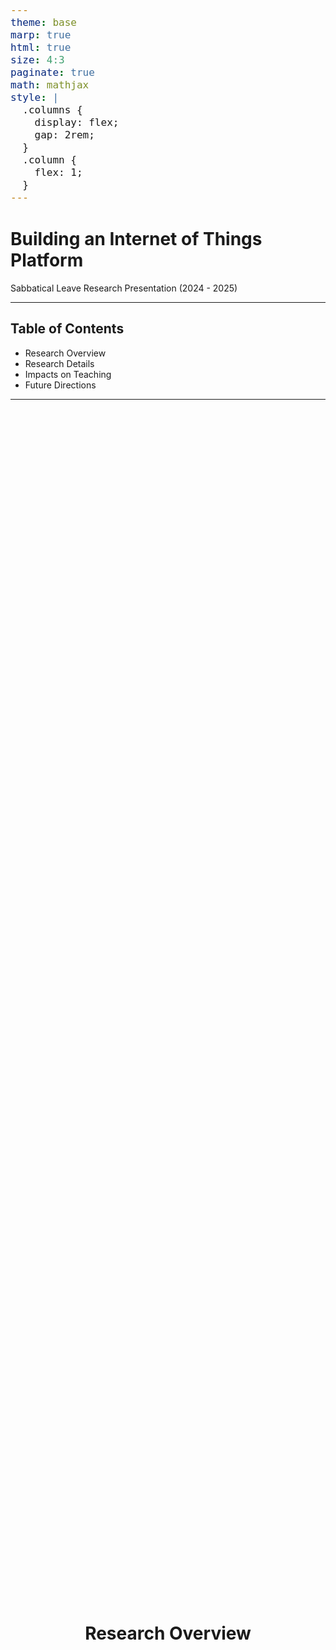 ```yaml
---
theme: base
marp: true
html: true
size: 4:3
paginate: true
math: mathjax
style: |
  .columns {
    display: flex;
    gap: 2rem;
  }
  .column {
    flex: 1;
  }
---
```


<!-- _class: lead -->
<!-- _class: frontpage -->
<!-- _paginate: skip -->

# Building an Internet of Things Platform

Sabbatical Leave Research Presentation (2024 - 2025)

---

<!-- _paginate: skip -->

## Table of Contents

<!-- _paginate: skip -->
<style scoped>
.center {
  display: flex;
  justify-content: center;
  align-items: center;
  height: 100%;
}
section {
  background: #ffffff !important;  /* solid white, no gradient */
}
</style>

- Research Overview
- Research Details
- Impacts on Teaching
- Future Directions

---

<!-- _paginate: skip -->
<style scoped>
.center {
  display: flex;
  justify-content: center;
  align-items: center;
  height: 100%;
}
section {
  background: #ffffff !important;  /* solid white, no gradient */
}
</style>

<div class="center">
  <h1>Research Overview</h1>
</div>

---

### The Domain

- The Internet of Things (IoT)
  - Understand IoT Programming Model
  - Application Development Platform
  - Building Tools for IoT Development

---

### The Problem

- Compared to conventional desktop, web, or mobile, IoT application development environments are *heterogeneous*.
- People need to understand software, hardware, and communication factors to build an IoT system.

---

### The (Proposed) Solution

- We need a new **IoT programming model** based on the understanding of IoT development.
- Based on the programming model, a new kind of **IoT development platform** is proposed and implemented.

---

### Research Goals

1. **Define** IoT Platform
2. IoT Platform Architecture **Design**
3. **Develop** the Platform

If Possible (Not in the plan):

4. **Deploy** the Platform to make the IoT Portal.

---

#### Goal 1: **Define** IoT Platform

Approach:

- Analysis of existing IoT devices and development tools
- Definition of **programming abstractions** for IoT systems

---

#### Goal 2: IoT Programming Framework **Design**

Approach:

- Use the Ontology as the tool for search & build.
- Design of **scalable** platform architecture from the *Define*.

---

#### Goal 3:  **Develop** the Platform

Approach:

- Feasibility validation through **working** implementations based on the *Design*.
- User-centered feature development and testing

---

### Research Results

- Goal 1 (**Define**): Ontology-based IoT programming model.
- Goal 2 (**Design**): IoT query language and database tools for the IoT model.
- Goal 3 (**Develop**): An IoT platform using Obsidian as the DBMS System.

---

- (Not in the proposal) **Deploy**: Share the platform with GitHub actions with the Obsidian Database.

---

<!-- _paginate: skip -->

<style scoped>
.center {
  display: flex;
  justify-content: center;
  align-items: center;
  height: 100%;
}
section {
  background: #ffffff !important;  /* solid white, no gradient */
}
</style>

<div class="center">
  <h1>Research Details</h1>
</div>

---

### Define: IoT Programming Ontology Model

**Why is an ontology needed?**

- Ontology gives IoT a shared **vocabulary**.  
- It abstracts device details with **standard** terms.  
- We can use it to support **reasoning**.

---

#### How Ontology is used in Programming Model

- Using an Ontology, the entities in IoT can be explicitly defined.
  - Microcontroller (M)
  - Sensor (S)
  - Actuator (A)
  - Communication (C)
  
---

- Ontology defines relations among entities.  
  - e.g., Microcontroller 1 has a sound sensor.  
  - Microcontroller 2 lacks communication, so add a board.  
  
---

#### Insights Earned

- Ontology relationships fit naturally in a Graph DB; reasoning is just graph search.  
- IoT programming model can take advantage of  this model:  
  - **Entities** as objects  
  - **Relationships** declared  
  
---

### Design: IoT Query Language and Database

- IoT Ontology defines entities and relationships.  
- Queries use this notation to retrieve related info.  

---

#### Model & Relationship Definition

- The relationships among the entities are defined and can be reasoned.
  - m1 (MSP430) $\in$ M
  - s1 (Gas Sensor) $\in$ Sensor
  - m1 $\diamond \to$ s1 : MSP430 has Gas Sensor

---

#### Query

- m? $\diamond \to$ s1 (What microcontroller has a gas sensor?)
  - m1 (MSP430)
- m? $\diamond \to$ s? (Show me any microcontrollers that own any sensors.)
  - m1 $\diamond \to$ s1

---

#### Other Utilities

- information(m1) (show me the information about MSP430)
- example(m1 $\diamond \to$ s1) (show me example that MSP430 uses Gas Sensor)

---

#### Database

Findings:

- SQL works, but tables aren’t ideal for this model.  
- A document DB (NoSQL) fits better: Markdown + YAML + JSON.
- We can use the existing Query Language (SELECT, FROM, and WHERE) instead of detailed coding

---

### IoT Platform based on Obsidian and GitHub

Transitions:

1. Ver 1 - PyQt6 Library: Python
2. Ver 2 - VSCode (Electron Platform): JavaScript
3. Final - Obsidian (Electron Platform): JavaScript

---

#### Ver 1 - PyQt6 + Python

- **Rapid Development**: Python’s simplicity speeds coding  
- **Flexibility**: Combines Python libraries with Qt power

However

- Building the IDE and DBMS alone was **too much work**.

---

#### Ver 2 - VSCode Extension

- Using **VSCode** instead of building an IDE is the next choice.
- Since VSCode is in **JavaScript**, extensions are easy to develop.

However

- My IoT platform model needs a DB for **entity definition + search**.
- **VSCode** lacks DB/search per se.

---

#### The Choice -  Obsidian PKM System

<style>
.columns {
  display: flex;
  gap: 2rem;  
}
.column.text {
  flex: 8;
}
.column.image {
  flex: 2;
}
</style>

  <div class="columns">
  <div class="column text">
  
- I found **Obsidian** fits perfectly for my IoT platform.
- It’s a **Knowledge Management tool** built on Electron (like VSCode).

  </div>
  <div class="column image">

  ![w:150pt](./pic/obsidian.jpg)
  
</div>
</div>

---

##### Extending Obsidian

- Extend Obsidian with JavaScript.  
- I could add any features necessary using the defined ontology.  
  - $\in$ corresponds to a function `displayIn`.

---

##### Example

- m? $\in$ "Sensor" (Find a controller that has a sensor)

<style scoped>
code { font-size: 15pt !important; line-height: 1.2 !important;}
</style>

This Ontological representation can be translated into JavaScript.

<style>
.columns {
  display: flex;
  gap: 2rem;
  justify-content: center; /* centers horizontally */
  align-items: center;     /* centers vertically */  
}
.column.text {
  flex: 6;
}
.column.image {
  flex: 4;
}
</style>

  <div class="columns">
  <div class="column">

````javascript
```datajs
let m =  "MicroController?"
let s = "Senor"
const {MocGen} = await cJS()
MocGen.displayIn(dv, m, s);
```
````

  </div>
  <div class="column">
  
![w:400pt](./pic/res.png)
  
</div>
</div>

---

#### AI Coding Assistance

- Wrote about 3K LoC in JavaScript in 2 months (expected 20K - 50K when submitted proposal)
- Discovered Vibe/Low-code tools  
- Tried Claude, Perplexity, Windsurf, Cursor -> coding burden disappeared  

---

- Coding **speed & quality** improved dramatically  
- Could finish most coding with just a few clicks - only ideas were needed
- Like hiring a genius programmer for $20/month  
- The more I learned about GenAI, the better results I got

---

#### Bonus: GitHub as the Deployment Tool

Finishing the coding quickly allowed me to focus on the deployment strategy.  

---

- Share and distribute ontology-based knowledge database via GitHub  
- Use GitHub Actions for automation, easy distribution, and community contributions to the IoT platform  
- AI taught me how to use it.
- AI made working code and accompanying tests, and Docker examples.

---

#### Bonus: Utilities

I wish I had made some utilities while building the platform.  

- e.g., managing multiple repositories across multiple GitHub IDs  
- Estimated at least 1–2 weeks for design, coding, and testing.

---

- I gave up even though I know how to make one; I didn't have time.
- I just asked, and AI built it in **1 hour** (a few iterations).
- Created more custom utilities for my work with AI-assisted/Vibe coding: enhanced productivity and automated work process  
- The era of manually writing code seems to be ending  

---

<!-- _paginate: skip -->

<style scoped>
.center {
  display: flex;
  justify-content: center;
  align-items: center;
  height: 100%;
}
section {
  background: #ffffff !important;  /* solid white, no gradient */
}
</style>

<div class="center">
  <h1>Impacts on Teaching</h1>
</div>

---

## New Course Development

CSC 494: AI-Driven IoT System Development (Sprint 2026)

- Students build IoT projects with ESP32/Arduino, BLE/I2C, and sensors, connecting to mobile and server via Docker.  

---

**Generative AI supports learning, building, and debugging.**

- Students will use "C" to explore IoT devices with the help of AI.
- Students will use the PKM system to learn IoT topics and make systems with AI.
- Students will use tools/techniques/rules to use AI effectively.

---

<!-- _paginate: skip -->

<style scoped>
.center {
  display: flex;
  justify-content: center;
  align-items: center;
  height: 100%;
}
section {
  background: #ffffff !important;  /* solid white, no gradient */
}
</style>

<div class="center">
  <h1>Future Directions</h1>
</div>

---

## New Research Direction

- Adding IoT reasoning to the Platform: LLM + Expert System (DB)  
- Supporting Design diagrams (UML-like) for problem focus  
- IoT-dedicated LLM (ChatGPT model) for development  

---

## New Teaching Directions

- Update my courses, adapting to changes.
- Make more courses using AI as a tool for learning ideas and building software in different domains.

---

<!-- _class: frontpage -->
<!-- _paginate: skip -->

# Any Questions?

Thanks for your attention

---

I could complete my planned research **earlier** and in **better quality** than I expected, thanks to the AI assistant. I am using the tools, PKM, and utilities that I created (with AI) every day.

So, I started my 2nd research project.

---

<!-- _class: frontpage -->
<!-- _paginate: skip -->

# AI for Success in ASE Education

How to make students 10x software engineers

---

# Five Topics to Share

1. **Enlightenment Moment**  
2. **Go Industry → SWE Industry**  
3. **SWE Industry: Coding Is Over**  
4. **New Opportunities**  
5. **My Approaches/Efforts**

---

## Enlightenment Moment

To design an IoT database query system, I had to solve this coding problem.

---

<style scoped>
blockquote { font-size: 14pt !important; line-height: 1.2 !important;}
</style>

> Q: Write a JavaScript function that parses the input and executes f() depending on the order.
> For example, !a & (b || c), it executes !((f(b) || f(c)) & f(a)) automatically.

---

### My Implementation

- Lexer/Parser/Executer (+ 100 LoC)

<style scoped>
code { font-size: 12pt !important; line-height: 1.2 !important;}
</style>

```JavaScript
function evaluateBooleanExpression(expression, f) {
  // Tokenizer
  function tokenize(expr) {
    const tokens = [];
    let i = 0;
    
    while (i < expr.length) {
      const char = expr[i];
      
      // Skip whitespace
      if (/\s/.test(char)) {
        i++;
        continue;
      }
      
      // Operators and parentheses
      if ('!&|()'.includes(char)) { ...
```

---

### LLM Answer in 3 secs (3 LoC)

It even teaches me how to do it step by step.

```javascript
function evaluateBoolExpr(expr, f) {
  // Step 1: Replace variables with f() calls
  const withF = expr.replace(/\b([a-z_$][\w$]*)\b/gi, 'f("$1")');
  
  // Step 2: Convert to valid JS operators
  const jsExpr = withF.replace(/&/g, '&&').replace(/\|/g, '||');

  // Step 3: Create a safe evaluation function
  return new Function('f', `return ${jsExpr}`)(f);
}
```

---

Same results:

- $<$ 4% of LoC, within 3 sec, and a new perspective
- Easy to understand, use, and maintain
- It can generate the Lexer/Parser version too if I ask!

```javascript
const result = evaluateBoolExpr('!a & (b || c)', (varName) => {
  // Your custom logic for each variable
  console.log(`Evaluating ${varName}`);
  return true; // Return actual boolean value
});
```

---

- I don't know if the LLM found the most straightforward solution online or reasoned about the logic.
- It doesn't matter to me, as it not only **solves** my coding problems, but also **directs me** the correct way; even **showed** how to do it.
- In a way, this is both discouraging and eye-opening.

---

- If I keep teaching students the same way I always have, I might run into problems.
- But maybe, with the right approach, I can help ASE students become 10x better programmers.

So, I had to start my second research unexpectedly.

---

## 2. **Go Industry → SWE Industry**  

<style>
.columns {
  display: flex;
  gap: 2rem;
  justify-content: center; /* centers horizontally */
  align-items: center;     /* centers vertically */  
}
.column.text {
  flex: 6;
}
.column.image {
  flex: 4;
}
</style>

  <div class="columns">
  <div class="column text">

- After the AlphaGo match, Lee retired from Go three years later, knowing the human race cannot match AI forever.

  </div>
  <div class="column">
  
![w:200pt](./pic/alphago.jpg)
  
</div>
</div>

---

  <div class="columns">
  <div class="column">

![w:250pt center](./pic/cmp.png)

  </div>
  <div class="column">
  
![w:300pt center](./pic/cmp2.png)
  
</div>
</div>

- The power of knowledge/training + reasoning = Super Go Player (Go god)

---

<style>
.columns {
  display: flex;
  gap: 2rem;
  justify-content: center; /* centers horizontally */
  align-items: center;     /* centers vertically */  
}
.column.text {
  flex: 7;
}
.column.image {
  flex: 3;
}
</style>

  <div class="columns">
  <div class="column text">

- He recently published a book to share his insights and experiences with AI.
- We can learn from him to understand what will happen to SWE.

  </div>
  <div class="column image">
  
![w:100pt](./pic/lee.jpg)
  
</div>
</div>

---

**What has happened in Go**

1. Humans developed Go joseki (patterns, 정석/定石) over thousands of years
2. AI discovered these patterns—and revolutionary new ones—in days
3. We compressed centuries of accumulated wisdom into machine learning

---

**Go schools devastated, Many Competition Prices gone**

1. Everybody knows that the Go champion is AI, so Go schools in Korea are devastated.
  
2. Even pro Go players learn from AI.

3. We still have Go competitions, but prices go down.
4. People play Go in the way that AI teaches, not in the traditional way.

---

### The Same Thing is Happening in SWE

- AI codes better than **99.9%** of humans  
- Soon → **100%** (maybe already now)  

---

- At the AtCoder World Tour Finals 2025 in Tokyo: **Przemysław "Psyho" Dębiak** (Poland) won **1st place**, **OpenAI’s model** (“OpenAIAHC”) came in **2nd**, narrowly behind at ~9.5% gap.

---

### We are forced to think about the meanings of them

- What's the meaning of the Go championship when all players learn Go from an AI (Go god)?
- Everybody knows the way to be the Go champion (if they can cheat, but not be detected cheating).

---

- What's the meaning of coding competition, i.e., ICPC, when AI can solve any of the coding/programming problems?
- Anyone can hire Coding god for $20/month.

---

### Just a New Tool, or More than that?

- We should find a new meaning of competition.
- I believe we just found a new tool to revolutionize the human race as a whole
- Or, is it much more than that?

---

> Google CEO Sundar Pichai: "AI more profound than the discovery of fire or electricity"

- We cannot go back; Maybe we are in an "Adapt" or "Perish" situation.
- Do we need another Luddite movement (like 300 years ago)?

---

**We need a policy that everybody can agree upon**

- Can we say to students, "Don't use AI because you need to learn code the way I did?"
- Can we prevent students from using AI when they can get all the answers with one click?
- We need to guide students.

---

### **SWE Industry: Coding Is Over**  

Meta CTO: AI in engineering = **internet-level shift**  
→ Developers gain huge leverage if they **adapt**  

This is the point we should focus on: the industry doesn't need coders anymore; it requires much more than that from the beginning.

---

> **Dario Amodei**, CEO of Anthropic, predicts that within **3 to 6 months**, AI could write all code within a year.

- I believe it is more than 99% now.
- From my experience, managers may not allow software engineers to code, but force them to **solve really important SWE problems**.

---

> Recent research from Clutch reveals that **over half of developers think AI LLMs can code better than most people**.

Once anyone uses it, no one can deny it; LLM knows everything about coding like a genius programmer or coding god.

---

> **92% of U.S. devs** use Copilot, ChatGPT, etc: SWE‑bench scores backing up their effectiveness.

- More and more companies allow LLM usage for their job interview.
- Managers already know who the coders or problem solvers are, so the firing or switching job functions.

---

> The 2025 SWE‑bench results show a giant leap: **AI’s successful coding problem-solving jumped from just 4.4% in 2023 to 69.1%** in 2025, dramatic improvements in AI coding capabilities and realism.

This matches the moment when I first became aware of the power of Low/Vibe coding, which I had ignored until 2024.

---

### We are familiar with changes

120 Years ago

![w:500pt center](./pic/changes.jpeg)

---

What we have observed recently

![w:500pt center](./pic/changes2.jpeg)

---

- LLMs will handle most coding/testing, with a few exceptions.  
- From my experience last year, apps can be built quickly, though ~40% fail without a proper strategy (dumb way of Vibe coding).
- With proper guidance (AI assistive coding), the success rate is 100% with high-quality results.

---

It looks to be right, but not exactly.

![w:340pt center](./pic/swe_cost.png)

---

### We have some hints from the Stanford report

- Early-career (ages 22-25) in AI-exposed fields (e.g., software development, customer service) have seen a 13% relative decline in employment since late 2022.
- More experienced workers in these same fields have stable or **growing** employment.

---

### We have new findings in SWE

- We don't need junior-level software engineers who can just code.
- AI is the best for prototypes and MVPs (Most Viable Products).
- After we finish the MVP, skilled human efforts are needed to make successful products.

---

- Due to hallucinations, AI lies frequently; the software engineers who cannot detect the lies will be in deep trouble.
- **Vibe coding** is fun, but misses pro-level details  
- Engineers can **start fast**, AI teaches the tech  

---

## New Opportunities

**How lucky for software engineers that coding/programming is a small part of Software Engineering!**

- This is a known fact already in the 1960s, by Fred Brooks, who is considered the father of software engineering, and many others.

---

**Software engineering is about managing complexity**

- I knew it from my experience as a professional software engineer, and I found it is a well-known fact (common sense) among researchers during my PhD research.
- Since I worked at NKU in 2017, this has been my main topic of software engineering education.

---

**Software engineering as problem solving by managing complexity**

- I re-designed CSC 440 to teach this idea through practices and projects.
- When the ASE program started, I designed ASE courses to teach students problem solving through 4Ps with my colleagues (two research papers published).

---

### NKU ASE 4P4M Approach

4P

- Principles/Patterns
- Practices/Projects

4M

- Maginc/Machine
- Master/Make

---

## My Approaches/Efforts

- Reversing the 4P orders
- Let students know the fun
- Let students ask "whys"
- Make students proud and be known
- Let the industry know what our students can do

---

### Approach 1: Reversing the 4P orders

- I thought students need to master coding to be successful in projects.
- So, I started with "projects/patterns" before "practices/projects".

---

- It doesn't have to be that way anymore.
- They will learn from AI anyway if they need to learn anything.
- I can help them find solutions effectively, instead of giving them the solutions.

---

#### New Findings

- I also found that students can submit the homework answers using AI instantly.
- I know that some students will use AI for cheating in the midterms.

I couldn't prevent them from doing so even when AI was not available, so I may need to change their focus.

---

> So, the focus is now on **projects**: students do the project and learn principles by doing projects.
> They do homework/midterms to help them learn the knowledge for projects.

---

**efforts**

Rewriting my ASE courses

- It was coding intensive (50%), project only after the coding part is done (about week 10)
- I changed it to a practice/project-focused start, starting the project in week 4.

---

Rewriting all the content/homework/midterms

- They begin with the knowledge to start the project.
- They learn by doing.
- If they need to know anything, they can ask me or ask AI.

---

### Approach 2: Let students know the fun of making

- We all know making is fun!
- It is even better to make money out of the fun of making (as a professional software engineer).

---

**efforts**: Students do two projects: one team project & one individual project

- In the team project, they make an interesting product in a team by following rules and using tools.
- Team leaders learn how to manage people.
- Team members learn how to work with others

---

- In the individual project, they make the software that makes them feel fun.
- It can be anything, including research/product-oriented projects, as long as it fits the goal of the course.

*For example, students can make a cross-platform application "Learning Design Patterns" in ASE 420/456*

- It can be just a simple productivity app.

---

#### Students have three options

1. Option 1: No usage of AI
2. Option 2: AI assistive programming
3. Option 3: Vibe/Low Coding

- Each student makes clear what option they will choose for their project.
- They don't need to hide or cheat; they do their best to get the best results using the tool they choose.

---

### Approach 3: Let students ask "whys" and find the answers

- The industry doesn't want any students who can make programs.
- The industry wants students who can get solutions to the given problems.
- We call this "research" and it starts with asking "why".

---

**Efforts:** I encourage students to do research using the course materials and individual projects.

- They can start research that they are curious about or want to know
- AI will guide them to find answers once they ask correct questions: "why"

---

- It can be any new area, or students in other fields can use ASE courses to learn how to solve their problems.

---

### Approach 4: Make students proud and be known

- When they finish their projects, they should feel proud.
- In this way, they will be eager to solve the next-level problems in other ASE courses.
- They also add more lines in their resume & portfolio.

---

- Their LinkedIn does not have the course that they took, but the projects (and GitHub links) that they finished.
- Their results are known in a variety of formats and they feel proud.

---

- At some point in time (or iterations), they may be able to get the senior-level problem-solving skills in this way.
- From my experience, some students will get this level of skills with the help of AI quickly.

> It may be a daydream, but what other options or approaches do I have?

---

**efforts:**

- Celebration
- Any form of student research support, including App development or IoT system build-up.
- Any form of demonstration
- YouTube video clips

---

### Approach 5: Let the industry know what our students can do

- The company that I worked for has an interesting tradition that is very successful.

---

- They hire interns only from the universities that the successful software engineers are from.
- They work as team member with the alums already.
- The company keeps contacting and offering jobs.

---

- Maybe we can make similar efforts.
- After we make students good/competent problem solvers, we need to let the companies know that.

---

**efforts:**

- Hackathon: We will have the "NKU Hackathon" next week!
  - It is about the finance sector (FIN Tech).
- More contact points
- Let companies offer to work on the problems they need to address
- Using the alum network actively

---

<!-- _class: frontpage -->
<!-- _paginate: skip -->

# My Other Efforts

I need your input/feedback.

---

## A new way of software development courses

- Making new courses that teach students how to use AI to solve problems in a specific domain.

*CSC 494: Use AI to learn complex topics of IoT is an example*

---

- Delegating coding/programming to AI so we can focus on problem-solving
- Maybe, Applied AI - Problem Solving with AI
- Applied AI - software system building with AI

---

## A member of the AI initiative

- I want to hear about others' experiences.
- Maybe, Vibe coding or AI assistive coding practices/seminars?

---

## More Hackathons?

- IoT Hackathon
- AI Hackathon

Some students may come up with the idea for an individual project/research in various areas.

---

<!-- _class: frontpage -->
<!-- _paginate: skip -->

# Thanks

Let's find the optimal solution together to take advantage of this AI revolution!

Visit me if you'd like me to show the demos or discuss topics (I have many more)!

